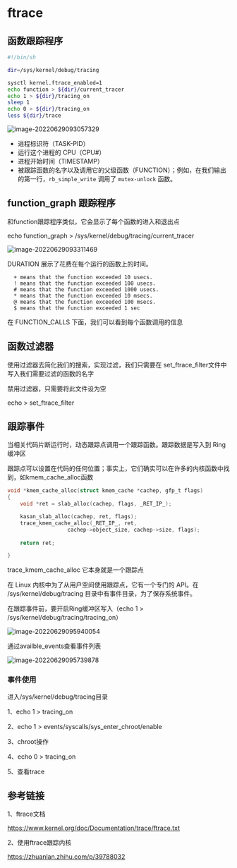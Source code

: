 # ftrace

## 函数跟踪程序

```sh
#!/bin/sh

dir=/sys/kernel/debug/tracing

sysctl kernel.ftrace_enabled=1
echo function > ${dir}/current_tracer
echo 1 > ${dir}/tracing_on
sleep 1
echo 0 > ${dir}/tracing_on
less ${dir}/trace
```

![image-20220629093057329](C:\Users\z00585918\AppData\Roaming\Typora\typora-user-images\image-20220629093057329.png)

- 进程标识符（TASK-PID）
- 运行这个进程的 CPU（CPU#）
- 进程开始时间（TIMESTAMP）
- 被跟踪函数的名字以及调用它的父级函数（FUNCTION）；例如，在我们输出的第一行，`rb_simple_write` 调用了 `mutex-unlock` 函数。





## function_graph 跟踪程序

和function跟踪程序类似，它会显示了每个函数的进入和退出点


echo function_graph > /sys/kernel/debug/tracing/current_tracer

![image-20220629093311469](C:\Users\z00585918\AppData\Roaming\Typora\typora-user-images\image-20220629093311469.png)



DURATION 展示了花费在每个运行的函数上的时间。

```
  + means that the function exceeded 10 usecs.
  ! means that the function exceeded 100 usecs.
  # means that the function exceeded 1000 usecs.
  * means that the function exceeded 10 msecs.
  @ means that the function exceeded 100 msecs.
  $ means that the function exceeded 1 sec
```

在 FUNCTION_CALLS 下面，我们可以看到每个函数调用的信息



## 函数过滤器

使用过滤器去简化我们的搜索，实现过滤，我们只需要在 set_ftrace_filter文件中写入我们需要过滤的函数的名字



禁用过滤器，只需要将此文件设为空

echo > set_ftrace_filter



## 跟踪事件

当相关代码片断运行时，动态跟踪点调用一个跟踪函数。跟踪数据是写入到 Ring 缓冲区

跟踪点可以设置在代码的任何位置；事实上，它们确实可以在许多的内核函数中找到，如kmem_cache_alloc函数



```c
void *kmem_cache_alloc(struct kmem_cache *cachep, gfp_t flags)
{
	void *ret = slab_alloc(cachep, flags, _RET_IP_);

	kasan_slab_alloc(cachep, ret, flags);
	trace_kmem_cache_alloc(_RET_IP_, ret,
			       cachep->object_size, cachep->size, flags);
	
	return ret;

}
```



trace_kmem_cache_alloc 它本身就是一个跟踪点

在 Linux 内核中为了从用户空间使用跟踪点，它有一个专门的 API。在 /sys/kernel/debug/tracing 目录中有事件目录，为了保存系统事件。

在跟踪事件前，要开启Ring缓冲区写入（echo 1 > /sys/kernel/debug/tracing/tracing_on）

![image-20220629095940054](C:\Users\z00585918\AppData\Roaming\Typora\typora-user-images\image-20220629095940054.png)

通过availble_events查看事件列表

![image-20220629095739878](C:\Users\z00585918\AppData\Roaming\Typora\typora-user-images\image-20220629095739878.png)



### 事件使用

进入/sys/kernel/debug/tracing目录

1、echo 1 > tracing_on

2、echo 1 > events/syscalls/sys_enter_chroot/enable

3、chroot操作

4、echo 0 > tracing_on

5、查看trace



## 参考链接

1、ftrace文档

https://www.kernel.org/doc/Documentation/trace/ftrace.txt

2、使用ftrace跟踪内核

https://zhuanlan.zhihu.com/p/39788032
